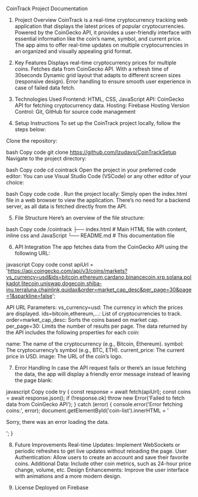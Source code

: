 CoinTrack Project Documentation

1. Project Overview
CoinTrack is a real-time cryptocurrency tracking web application that displays the latest prices of popular cryptocurrencies. Powered by the CoinGecko API, it provides a user-friendly interface with essential information like the coin’s name, symbol, and current price. The app aims to offer real-time updates on multiple cryptocurrencies in an organized and visually appealing grid format.

2. Key Features
Displays real-time cryptocurrency prices for multiple coins.
Fetches data from CoinGecko API. With a refresh time of 30seconds
Dynamic grid layout that adapts to different screen sizes (responsive design).
Error handling to ensure smooth user experience in case of failed data fetch.


3. Technologies Used
Frontend: HTML, CSS, JavaScript
API: CoinGecko API for fetching cryptocurrency data.
Hosting: Firebase Hosting
Version Control: Git, GitHub for source code management


4. Setup Instructions
To set up the CoinTrack project locally, follow the steps below:

Clone the repository:

bash
Copy code
git clone https://github.com/Izudavo/CoinTrackSetup
Navigate to the project directory:

bash
Copy code
cd cointrack
Open the project in your preferred code editor: You can use Visual Studio Code (VSCode) or any other editor of your choice:

bash
Copy code
code .
Run the project locally: Simply open the index.html file in a web browser to view the application. There’s no need for a backend server, as all data is fetched directly from the API.


5. File Structure
Here’s an overview of the file structure:

bash
Copy code
/cointrack
├── index.html        # Main HTML file with content, inline css and JavaScript
└── README.md         # This documentation file


6. API Integration
The app fetches data from the CoinGecko API using the following URL:

javascript
Copy code
const apiUrl = 'https://api.coingecko.com/api/v3/coins/markets?vs_currency=usd&ids=bitcoin,ethereum,cardano,binancecoin,xrp,solana,polkadot,litecoin,uniswap,dogecoin,shiba-inu,terraluna,chainlink,quidax&order=market_cap_desc&per_page=30&page=1&sparkline=false';


API URL Parameters:
vs_currency=usd: The currency in which the prices are displayed.
ids=bitcoin,ethereum,...: List of cryptocurrencies to track.
order=market_cap_desc: Sorts the coins based on market cap.
per_page=30: Limits the number of results per page.
The data returned by the API includes the following properties for each coin:

name: The name of the cryptocurrency (e.g., Bitcoin, Ethereum).
symbol: The cryptocurrency’s symbol (e.g., BTC, ETH).
current_price: The current price in USD.
image: The URL of the coin’s logo.

7. Error Handling
In case the API request fails or there’s an issue fetching the data, the app will display a friendly error message instead of leaving the page blank:

javascript
Copy code
try {
  const response = await fetch(apiUrl);
  const coins = await response.json();
  if (!response.ok) throw new Error('Failed to fetch data from CoinGecko API');
} catch (error) {
  console.error('Error fetching coins:', error);
  document.getElementById('coin-list').innerHTML = '<p>Sorry, there was an error loading the data.</p>';
}


8. Future Improvements
Real-time Updates: Implement WebSockets or periodic refreshes to get live updates without reloading the page.
User Authentication: Allow users to create an account and save their favorite coins.
Additional Data: Include other coin metrics, such as 24-hour price change, volume, etc.
Design Enhancements: Improve the user interface with animations and a more modern design.


9. License
Deployed on Firebase
